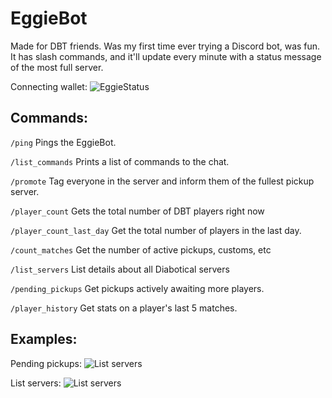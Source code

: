 # EggieBot

Made for DBT friends. Was my first time ever trying a Discord bot, was fun.
It has slash commands, and it'll update every minute with a status message of the most full server.

Connecting wallet:
![EggieStatus](https://i.ibb.co/mRd37P2/eggie2.png)

## Commands:

`/ping`
Pings the EggieBot.

`/list_commands`
Prints a list of commands to the chat.

`/promote`
Tag everyone in the server and inform them of the fullest pickup server.

`/player_count`
Gets the total number of DBT players right now

`/player_count_last_day`
Get the total number of players in the last day.

`/count_matches`
Get the number of active pickups, customs, etc

`/list_servers`
List details about all Diabotical servers

`/pending_pickups`
Get pickups actively awaiting more players.

`/player_history`
Get stats on a player's last 5 matches.

## Examples:

Pending pickups:
![List servers](https://i.ibb.co/rsjHd6n/eggie3.png)

List servers:
![List servers](https://i.ibb.co/N6YLnzr/eggie5.png)

